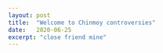 ```yaml
---
layout: post
title:  "Welcome to Chinmoy controversies"
date:   2020-06-25
excerpt: "close friend mine"
---
```

